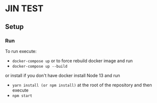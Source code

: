 # JIN TEST

## Setup

### Run
To run execute:
- ```docker-compose up```
or to force rebuild docker image and run
- ```docker-compose up --build```

or install if you don't have docker install Node 13 and run
- ```yarn install (or npm install)```
at the root of the repository and then execute
- ```npm start```